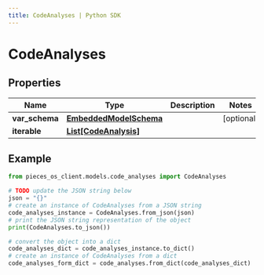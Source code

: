 ```yaml
---
title: CodeAnalyses | Python SDK
---
```


# CodeAnalyses


## Properties

Name | Type | Description | Notes
------------ | ------------- | ------------- | -------------
**var_schema** | [**EmbeddedModelSchema**](EmbeddedModelSchema) |  | [optional] 
**iterable** | [**List[CodeAnalysis]**](CodeAnalysis) |  | 

## Example

```python
from pieces_os_client.models.code_analyses import CodeAnalyses

# TODO update the JSON string below
json = "{}"
# create an instance of CodeAnalyses from a JSON string
code_analyses_instance = CodeAnalyses.from_json(json)
# print the JSON string representation of the object
print(CodeAnalyses.to_json())

# convert the object into a dict
code_analyses_dict = code_analyses_instance.to_dict()
# create an instance of CodeAnalyses from a dict
code_analyses_form_dict = code_analyses.from_dict(code_analyses_dict)
```


